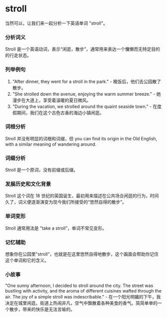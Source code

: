 # stroll

当然可以，让我们来一起分析一下英语单词 "stroll"。

  

### 分析词义

  

Stroll 是一个英语动词，表示“闲逛，散步”，通常用来表达一个慵懒而无特定目的的行走状态。

  

### 列举例句

  

1.  "After dinner, they went for a stroll in the park." - 晚饭后，他们去公园散了散步。
2.  "She strolled down the avenue, enjoying the warm summer breeze." - 她漫步在大道上，享受着温暖的夏日微风。
3.  "During the vacation, we strolled around the quaint seaside town." - 在度假期间，我们在这个古色古香的海边小镇闲逛。

  

### 词根分析

  

Stroll 并没有明显的词根和词缀，但 you can find its origin in the Old English, with a similar meaning of wandering around.

  

### 词缀分析

  

Stroll 是一个原词，没有前缀或后缀。

  

### 发展历史和文化背景

  

Stroll 这个词在 18 世纪的英国诞生，最初用来描述在公共场合闲逛的行为，时间久了，词义便逐渐演变为现今我们所接受的“悠然自得的散步”。

  

### 单词变形

  

Stroll 通常用法是 "take a stroll”，单词不常见变形。

  

### 记忆辅助

  

想象你在公园里"stroll"，也就是在这里悠然自得地散步，这个画面会帮助你记住这个单词和它的含义。

  

### 小故事

  

"One sunny afternoon, I decided to stroll around the city. The street was bustling with activity, and the aroma of different cuisines wafted through the air. The joy of a simple stroll was indescribable." - 在一个阳光明媚的下午，我决定在城里闲逛。街道上热闹非凡，空气中飘散着各种美食的香气。简简单单的一个散步，带来的快乐是无法言喻的。

